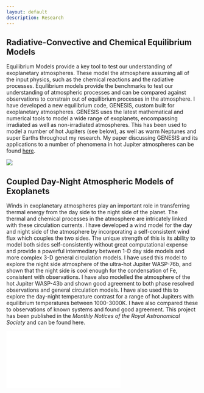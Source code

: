 ```yaml
---
layout: default
description: Research
---
```


## Radiative-Convective and Chemical Equilibrium Models

Equilibrium Models provide a key tool to test our understanding of exoplanetary atmospheres. These model the atmosphere assuming all of the input physics, such as the chemical reactions and the radiative processes. Equilibrium models provide the benchmarks to test our understanding of atmospheric processes and can be compared against observations to constrain out of equilibrium processes in the atmosphere. I have developed a new equilibrium code, GENESIS, custom built for exoplanetary atmospheres. GENESIS uses the latest mathematical and numerical tools to model a wide range of exoplanets, encompassing irradiated as well as non-irradiated atmospheres. This has been used to model a number of hot Jupiters (see below), as well as warm Neptunes and super Earths throughout my research. My paper discussing GENESIS and its applications to a number of phenomena in hot Jupiter atmospheres can be found [here](https://ui.adsabs.harvard.edu/abs/2017MNRAS.472.2334G/abstract).

<img src="{{site.baseurl}}/images/planet_sims.pdf">

## Coupled Day-Night Atmospheric Models of Exoplanets

Winds in exoplanetary atmospheres play an important role in transferring thermal energy from the day side to the night side of the planet. The thermal and chemical processes in the atmosphere are intricately linked with these circulation currents. I have developed a wind model for the day and night side of the atmosphere by incorporating a self-consistent wind flux which couples the two sides. The unique strength of this is its ability to model both sides self-consistently without great computational expense and provide a powerful intermediary between 1-D day side models and more complex 3-D general circulation models. I have used this model to explore the night side atmosphere of the ultra-hot Jupiter WASP-76b, and shown that the night side is cool enough for the condensation of Fe, consistent with observations. I have also modelled the atmosphere of the hot Jupiter WASP-43b and shown good agreement to both phase resolved observations and general circulation models. I have also used this to explore the day-night temperature contrast for a range of hot Jupiters with equilibrium temperatures between 1000-3000K. I have also compared these to observations of known systems and found good agreement. This project has been published in the _Monthly Notices of the Royal Astronomical Society_ and can be found here.

![image]({{site.baseurl}}/images/dT_T_combine.pdf)

